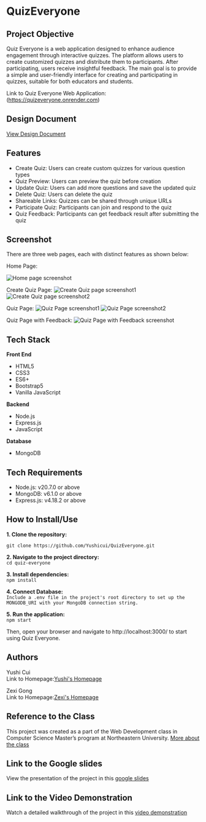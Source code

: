 # QuizEveryone

## Project Objective

Quiz Everyone is a web application designed to enhance audience engagement through interactive quizzes. The platform allows users to create customized quizzes and distribute them to participants. After participating, users receive insightful feedback. The main goal is to provide a simple and user-friendly interface for creating and participating in quizzes, suitable for both educators and students.

Link to Quiz Everyone Web Application: (https://quizeveryone.onrender.com)

## Design Document

[View Design Document](https://docs.google.com/document/d/1RtifuN9u5YRcRfKW30iL2ABufcFgLsoIUmQLVBdWgIE/edit?usp=sharing)

## Features
- Create Quiz: Users can create custom quizzes for various question types
- Quiz Preview: Users can preview the quiz before creation
- Update Quiz: Users can add more questions and save the updated quiz
- Delete Quiz: Users can delete the quiz 
- Shareable Links: Quizzes can be shared through unique URLs
- Participate Quiz: Participants can join and respond to the quiz
- Quiz Feedback: Participants can get feedback result after submitting the quiz

## Screenshot

There are three web pages, each with distinct features as shown below:

Home Page:

![Home page screenshot](https://github.com/Yushicui/QuizEveryone/blob/main/screenshot/homepage.jpg)

Create Quiz Page:
![Create Quiz page screenshot1](https://github.com/Yushicui/QuizEveryone/blob/main/screenshot/createquiz1-.jpg)
![Create Quiz page screenshot2](https://github.com/Yushicui/QuizEveryone/blob/main/screenshot/createquiz2-.jpg)

Quiz Page:
![Quiz Page screenshot1](https://github.com/Yushicui/QuizEveryone/blob/main/screenshot/quizpage1.jpg)
![Quiz Page screenshot2](https://github.com/Yushicui/QuizEveryone/blob/main/screenshot/quizpage2.jpg)

Quiz Page with Feedback:
![Quiz Page with Feedback screenshot](https://github.com/Yushicui/QuizEveryone/blob/main/screenshot/quizresult.jpg)

## Tech Stack

**Front End**

- HTML5
- CSS3
- ES6+
- Bootstrap5
- Vanilla JavaScript

**Backend**

- Node.js
- Express.js
- JavaScript

**Database**

- MongoDB

## Tech Requirements

- Node.js: v20.7.0 or above
- MongoDB: v6.1.0 or above
- Express.js: v4.18.2 or above

## How to Install/Use

**1. Clone the repository:** <br>

`git clone https://github.com/Yushicui/QuizEveryone.git`

**2. Navigate to the project directory:** <br>
`cd quiz-everyone`

**3. Install dependencies:** <br>
`npm install`

**4. Connect Database:** <br>
`Include a .env file in the project's root directory to set up the MONGODB_URI with your MongoDB connection string.`

**5. Run the application:** <br>
`npm start`

Then, open your browser and navigate to http://localhost:3000/ to start using Quiz Everyone.

## Authors

Yushi Cui<br>
Link to Homepage:[Yushi's Homepage](https://yushicui.github.io/MyHomePage/)<br>

Zexi Gong<br>
Link to Homepage:[Zexi's Homepage](https://zexigong-ne.github.io/)<br>

## Reference to the Class

This project was created as a part of the Web Development class in Computer Science Master’s program at Northeastern University. [More about the class](https://johnguerra.co/classes/webDevelopment_fall_2023/)

## Link to the Google slides

View the presentation of the project in this [google slides](https://docs.google.com/presentation/d/1ewzxzt-qBYov1Nv2b-XvG7yT2b_BrO4WCik9MTXXqyk/edit?usp=sharing)

## Link to the Video Demonstration

Watch a detailed walkthrough of the project in this [video demonstration](https://youtu.be/uwJ5lgnjGfk)